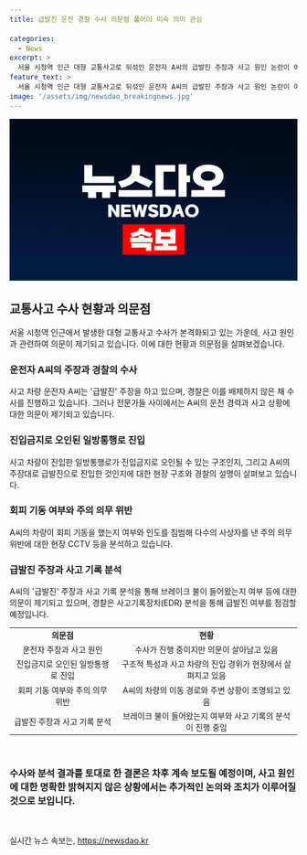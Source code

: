 ```yaml
---
title: 급발진 운전 경찰 수사 의문점 풀어야 미숙 의미 관심

categories:
  - News
excerpt: >
  서울 시청역 인근 대형 교통사고로 뒤섞인 운전자 A씨의 급발진 주장과 사고 원인 논란이 여전한 가운데, 사고 차량이 진입금지 도로로 진입한 이유와 인도 침범 사고 현장의 CCTV 영상을 통해 사고 차량의 행동에 대한 분석이 이루어지고 있다. 또한, 운전자가 회피기동을 했는지 여부와 차량의 브레이크 상태 등을 통한 급발진 여부 점검에 대한 전문가들의 의견이 총망라되고 있다. 이에 경찰은 EDR 분석과 정밀 감식을 통해 사고 원인을 밝혀내기 위한 노력을 기울이고 있다.
feature_text: >
  서울 시청역 인근 대형 교통사고로 뒤섞인 운전자 A씨의 급발진 주장과 사고 원인 논란이 여전한 가운데, 사고 차량이 진입금지 도로로 진입한 이유와 인도 침범 사고 현장의 CCTV 영상을 통해 사고 차량의 행동에 대한 분석이 이루어지고 있다. 또한, 운전자가 회피기동을 했는지 여부와 차량의 브레이크 상태 등을 통한 급발진 여부 점검에 대한 전문가들의 의견이 총망라되고 있다. 이에 경찰은 EDR 분석과 정밀 감식을 통해 사고 원인을 밝혀내기 위한 노력을 기울이고 있다.
image: '/assets/img/newsdao_breakingnews.jpg'
---
```


<p><img src="/assets/img/newsdao_breakingnews.jpg" alt="pcversion 속보" /></p>

<h2 data-ke-size="size26">교통사고 수사 현황과 의문점</h2>

<p data-ke-size="size16">서울 시청역 인근에서 발생한 대형 교통사고 수사가 본격화되고 있는 가운데, 사고 원인과 관련하여 의문이 제기되고 있습니다. 이에 대한 현황과 의문점을 살펴보겠습니다.</p>

<h3>운전자 A씨의 주장과 경찰의 수사</h3>

<p data-ke-size="size16">사고 차량 운전자 A씨는 '급발진' 주장을 하고 있으며, 경찰은 이를 배제하지 않은 채 수사를 진행하고 있습니다. 그러나 전문가들 사이에서는 A씨의 운전 경력과 사고 상황에 대한 의문이 제기되고 있습니다.</p>

<h3>진입금지로 오인된 일방통행로 진입</h3>

<p data-ke-size="size16">사고 차량이 진입한 일방통행로가 진입금지로 오인될 수 있는 구조인지, 그리고 A씨의 주장대로 급발진으로 진입한 것인지에 대한 현장 구조와 경찰의 설명이 살펴보고 있습니다.</p>

<h3>회피 기동 여부와 주의 의무 위반</h3>

<p data-ke-size="size16">A씨의 차량이 회피 기동을 했는지 여부와 인도를 침범해 다수의 사상자를 낸 주의 의무 위반에 대한 현장 CCTV 등을 분석하고 있습니다.</p>

<h3>급발진 주장과 사고 기록 분석</h3>

<p data-ke-size="size16">A씨의 '급발진' 주장과 사고 기록 분석을 통해 브레이크 불이 들어왔는지 여부 등에 대한 의문이 제기되고 있으며, 경찰은 사고기록장치(EDR) 분석을 통해 급발진 여부를 점검할 예정입니다.</p>

<table>
  <tr>
    <td style="text-align: center; height: 17px;"><b>의문점</b></td>
    <td style="text-align: center; height: 17px;"><b>현황</b></td>
  </tr>
  <tr>
    <td style="text-align: center; height: 17px;">운전자 주장과 사고 원인</td>
    <td style="text-align: center; height: 17px;">수사가 진행 중이지만 의문이 살아남고 있음</td>
  </tr>
  <tr>
    <td style="text-align: center; height: 17px;">진입금지로 오인된 일방통행로 진입</td>
    <td style="text-align: center; height: 17px;">구조적 특성과 사고 차량의 진입 경위가 현장에서 살펴지고 있음</td>
  </tr>
  <tr>
    <td style="text-align: center; height: 17px;">회피 기동 여부와 주의 의무 위반</td>
    <td style="text-align: center; height: 17px;">A씨의 차량의 이동 경로와 주변 상황이 조명되고 있음</td>
  </tr>
  <tr>
    <td style="text-align: center; height: 17px;">급발진 주장과 사고 기록 분석</td>
    <td style="text-align: center; height: 17px;">브레이크 불이 들어왔는지 여부와 사고 기록의 분석이 진행 중임</td>
  </tr>
</table>

<p data-ke-size="size16">&nbsp;</p>

<h3><b>수사와 분석 결과를 토대로 한 결론은 차후 계속 보도될 예정이며, 사고 원인에 대한 명확한 밝혀지지 않은 상황에서는 추가적인 논의와 조치가 이루어질 것으로 보입니다.</b></h3>

<p data-ke-size="size16">&nbsp;</p>
실시간 뉴스 속보는, <a href="https://newsdao.kr" rel="dofollow">https://newsdao.kr</a>


